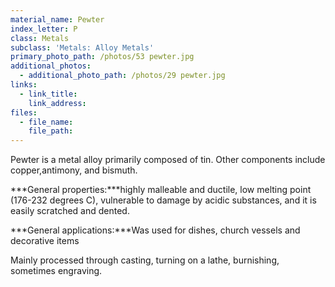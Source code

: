 ```yaml
---
material_name: Pewter
index_letter: P
class: Metals
subclass: 'Metals: Alloy Metals'
primary_photo_path: /photos/53 pewter.jpg
additional_photos:
  - additional_photo_path: /photos/29 pewter.jpg
links:
  - link_title:
    link_address:
files:
  - file_name:
    file_path:
---
```



Pewter is a metal alloy primarily composed of tin. Other components include copper,antimony, and bismuth.

***General properties:***highly malleable and ductile, low melting point (176-232 degrees C), vulnerable to damage by acidic substances, and it is easily scratched and dented.

***General applications:***Was used for dishes, church vessels and decorative items

Mainly processed through casting, turning on a lathe, burnishing, sometimes engraving.